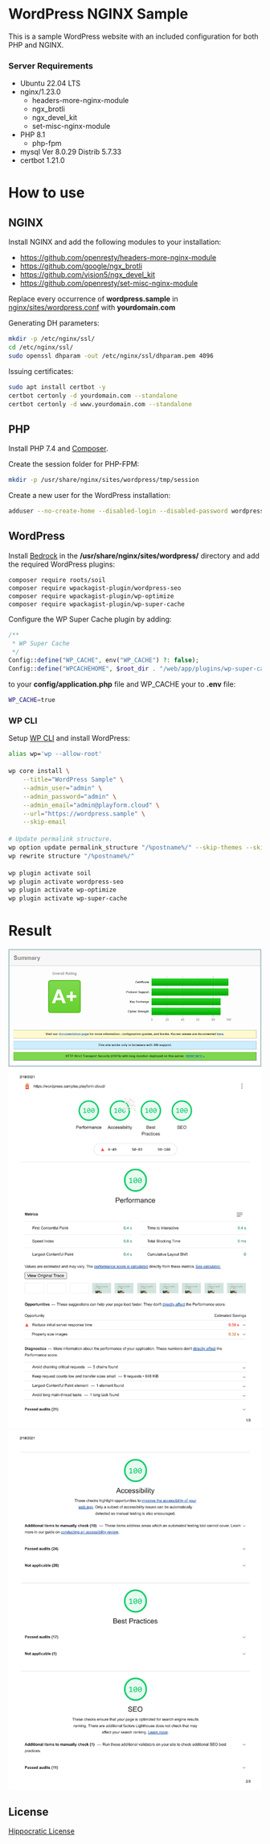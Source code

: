 # WordPress NGINX Sample

This is a sample WordPress website with an included configuration for both PHP
and NGINX.

### Server Requirements

-   Ubuntu 22.04 LTS
-   nginx/1.23.0
    -   headers-more-nginx-module
    -   ngx_brotli
    -   ngx_devel_kit
    -   set-misc-nginx-module
-   PHP 8.1
    -   php-fpm
-   mysql Ver 8.0.29 Distrib 5.7.33
-   certbot 1.21.0

# How to use

## NGINX

Install NGINX and add the following modules to your installation:

-   https://github.com/openresty/headers-more-nginx-module
-   https://github.com/google/ngx_brotli
-   https://github.com/vision5/ngx_devel_kit
-   https://github.com/openresty/set-misc-nginx-module

Replace every occurrence of **wordpress.sample** in
[nginx/sites/wordpress.conf](nginx/sites/wordpress.conf) with **yourdomain.com**

Generating DH parameters:

```bash
mkdir -p /etc/nginx/ssl/
cd /etc/nginx/ssl/
sudo openssl dhparam -out /etc/nginx/ssl/dhparam.pem 4096
```

Issuing certificates:

```bash
sudo apt install certbot -y
certbot certonly -d yourdomain.com --standalone
certbot certonly -d www.yourdomain.com --standalone
```

## PHP

Install PHP 7.4 and [Composer](https://getcomposer.org/).

Create the session folder for PHP-FPM:

```bash
mkdir -p /usr/share/nginx/sites/wordpress/tmp/session
```

Create a new user for the WordPress installation:

```bash
adduser --no-create-home --disabled-login --disabled-password wordpress
```

## WordPress

Install [Bedrock](https://roots.io/bedrock/) in the
**/usr/share/nginx/sites/wordpress/** directory and add the required WordPress
plugins:

```
composer require roots/soil
composer require wpackagist-plugin/wordpress-seo
composer require wpackagist-plugin/wp-optimize
composer require wpackagist-plugin/wp-super-cache
```

Configure the WP Super Cache plugin by adding:

```php
/**
 * WP Super Cache
 */
Config::define("WP_CACHE", env("WP_CACHE") ?: false);
Config::define("WPCACHEHOME", $root_dir . "/web/app/plugins/wp-super-cache/");
```

to your **config/application.php** file and WP_CACHE your to **.env** file:

```bash
WP_CACHE=true
```

### WP CLI

Setup [WP CLI](https://wp-cli.org/) and install WordPress:

```bash
alias wp='wp --allow-root'

wp core install \
	--title="WordPress Sample" \
	--admin_user="admin" \
	--admin_password="admin" \
	--admin_email="admin@playform.cloud" \
	--url="https://wordpress.sample" \
	--skip-email

# Update permalink structure.
wp option update permalink_structure "/%postname%/" --skip-themes --skip-plugins
wp rewrite structure "/%postname%/"

wp plugin activate soil
wp plugin activate wordpress-seo
wp plugin activate wp-optimize
wp plugin activate wp-super-cache
```

# Result

![SSL Labs test](summary-ssl.png) ![PageSpeed report](summary-pagespeed-1.png)
![PageSpeed report](summary-pagespeed-2.png)

## License

[Hippocratic License](LICENSE)
